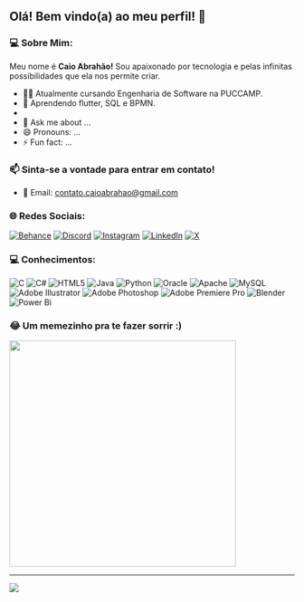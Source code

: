 ## Olá! Bem vindo(a) ao meu perfil! 👋

### 💻 Sobre Mim:

Meu nome é **Caio Abrahão!** Sou apaixonado por tecnologia e pelas infinitas possibilidades que ela nos permite criar.

- 👨‍🎓 Atualmente cursando Engenharia de Software na PUCCAMP.
- 🌱 Aprendendo flutter, SQL e BPMN.
- 
- 💬 Ask me about ...
- 😄 Pronouns: ...
- ⚡ Fun fact: ...


### 📫 Sinta-se a vontade para entrar em contato!
- 📧 Email: contato.caioabrahao@gmail.com

### 🌐 Redes Sociais:
[![Behance](https://img.shields.io/badge/Behance-1769ff?logo=behance&logoColor=white)](https://behance.net/caioabrahao) [![Discord](https://img.shields.io/badge/Discord-%237289DA.svg?logo=discord&logoColor=white)](https://discord.gg/zaicoba) [![Instagram](https://img.shields.io/badge/Instagram-%23E4405F.svg?logo=Instagram&logoColor=white)](https://instagram.com/caio.abrahao) [![LinkedIn](https://img.shields.io/badge/LinkedIn-%230077B5.svg?logo=linkedin&logoColor=white)](https://linkedin.com/in/caioabrahao) [![X](https://img.shields.io/badge/X-black.svg?logo=X&logoColor=white)](https://x.com/@taldeabrahao) 


### 💻 Conhecimentos:
![C](https://img.shields.io/badge/c-%2300599C.svg?style=for-the-badge&logo=c&logoColor=white) ![C#](https://img.shields.io/badge/c%23-%23239120.svg?style=for-the-badge&logo=csharp&logoColor=white) ![HTML5](https://img.shields.io/badge/html5-%23E34F26.svg?style=for-the-badge&logo=html5&logoColor=white) ![Java](https://img.shields.io/badge/java-%23ED8B00.svg?style=for-the-badge&logo=openjdk&logoColor=white) ![Python](https://img.shields.io/badge/python-3670A0?style=for-the-badge&logo=python&logoColor=ffdd54) ![Oracle](https://img.shields.io/badge/Oracle-F80000?style=for-the-badge&logo=oracle&logoColor=white) ![Apache](https://img.shields.io/badge/apache-%23D42029.svg?style=for-the-badge&logo=apache&logoColor=white) ![MySQL](https://img.shields.io/badge/mysql-%2300000f.svg?style=for-the-badge&logo=mysql&logoColor=white) ![Adobe Illustrator](https://img.shields.io/badge/adobe%20illustrator-%23FF9A00.svg?style=for-the-badge&logo=adobe%20illustrator&logoColor=white) ![Adobe Photoshop](https://img.shields.io/badge/adobe%20photoshop-%2331A8FF.svg?style=for-the-badge&logo=adobe%20photoshop&logoColor=white) ![Adobe Premiere Pro](https://img.shields.io/badge/Adobe%20Premiere%20Pro-9999FF.svg?style=for-the-badge&logo=Adobe%20Premiere%20Pro&logoColor=white) ![Blender](https://img.shields.io/badge/blender-%23F5792A.svg?style=for-the-badge&logo=blender&logoColor=white) ![Power Bi](https://img.shields.io/badge/power_bi-F2C811?style=for-the-badge&logo=powerbi&logoColor=black)


### 😂 Um memezinho pra te fazer sorrir :)
<img src='https://randommeme-five.vercel.app/' style="height: 400px;"/>

---
[![](https://visitcount.itsvg.in/api?id=caioabrahao&icon=0&color=0)](https://visitcount.itsvg.in)

<!-- Proudly created with GPRM ( https://gprm.itsvg.in ) -->

